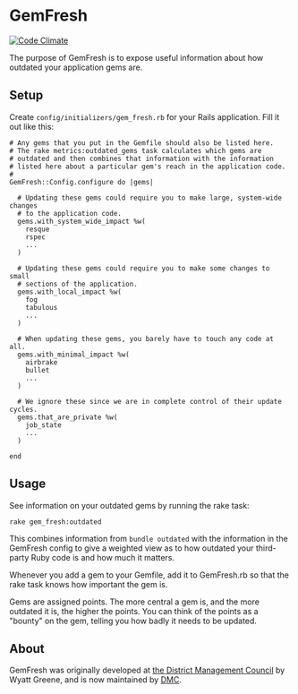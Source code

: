 # GemFresh

[![Code Climate](https://codeclimate.com/github/dmcouncil/gem_fresh/badges/gpa.svg)](https://codeclimate.com/github/dmcouncil/gem_fresh)

The purpose of GemFresh is to expose useful information about how outdated your application gems are.

## Setup

Create `config/initializers/gem_fresh.rb` for your Rails application.  Fill it out like this:

    # Any gems that you put in the Gemfile should also be listed here.
    # The rake metrics:outdated_gems task calculates which gems are
    # outdated and then combines that information with the information
    # listed here about a particular gem's reach in the application code.
    #
    GemFresh::Config.configure do |gems|

      # Updating these gems could require you to make large, system-wide changes
      # to the application code.
      gems.with_system_wide_impact %w(
        resque
        rspec
        ...
      )

      # Updating these gems could require you to make some changes to small
      # sections of the application.
      gems.with_local_impact %w(
        fog
        tabulous
        ...
      )

      # When updating these gems, you barely have to touch any code at all.
      gems.with_minimal_impact %w(
        airbrake
        bullet
        ...
      )

      # We ignore these since we are in complete control of their update cycles.
      gems.that_are_private %w(
        job_state
        ...
      )

    end

## Usage

See information on your outdated gems by running the rake task:

    rake gem_fresh:outdated

This combines information from `bundle outdated` with the information in the GemFresh config to give a weighted view as to how outdated your third-party Ruby code is and how much it matters.

Whenever you add a gem to your Gemfile, add it to GemFresh.rb so that the rake task knows how important the gem is.

Gems are assigned points.  The more central a gem is, and the more outdated it is, the higher the points.  You can think of the points as a "bounty" on the gem, telling you how badly it needs to be updated.

## About

GemFresh was originally developed at [the District Management Council](http://dmcouncil.org) by Wyatt Greene, and is now maintained by [DMC](/dmcouncil).
